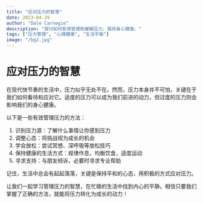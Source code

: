 ```yaml
---
title: "应对压力的智慧"
date: 2023-04-29
author: "Dale Carnegie"
description: "探讨如何有效管理和缓解压力，保持身心健康。"
tags: ["压力管理", "心理健康", "生活平衡"]
image: "/bg2.jpg"
---
```


# 应对压力的智慧

在现代快节奏的生活中，压力似乎无处不在。然而，压力本身并不可怕，关键在于我们如何看待和应对它。适度的压力可以成为我们前进的动力，但过度的压力则会影响我们的身心健康。

以下是一些有效管理压力的方法：

1. 识别压力源：了解什么事情让你感到压力
2. 调整心态：将挑战视为成长的机会
3. 学会放松：尝试冥想、深呼吸等放松技巧
4. 保持健康的生活方式：规律作息，均衡饮食，适度运动
5. 寻求支持：与朋友倾诉，必要时寻求专业帮助

记住，生活中总会有起起落落，关键是保持平和的心态，用积极的方式应对压力。

让我们一起学习管理压力的智慧，在忙碌的生活中找到内心的平静。相信只要我们掌握了正确的方法，就能将压力转化为成长的动力！

